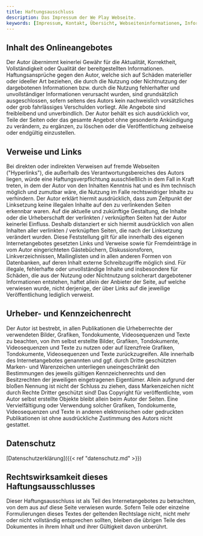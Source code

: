 ```yaml
---
title: Haftungsausschluss
description: Das Impressum der We Play Webseite.
keywords: [Impressum, Kontakt, Übersicht, Webseiteninformationen, Informationen zur Webseite, Rechtiliches, Haftung, Haftungsausschluss, Datenschutz]
---
```


## Inhalt des Onlineangebotes
Der Autor übernimmt keinerlei Gewähr für die Aktualität, Korrektheit,
Vollständigkeit oder Qualität der bereitgestellten Informationen.
Haftungsansprüche gegen den Autor, welche sich auf Schäden materieller oder
ideeller Art beziehen, die durch die Nutzung oder Nichtnutzung der
dargebotenen Informationen bzw. durch die Nutzung fehlerhafter und
unvollständiger Informationen verursacht wurden, sind grundsätzlich
ausgeschlossen, sofern seitens des Autors kein nachweislich vorsätzliches
oder grob fahrlässiges Verschulden vorliegt. Alle Angebote sind
freibleibend und unverbindlich. Der Autor behält es sich ausdrücklich vor,
Teile der Seiten oder das gesamte Angebot ohne gesonderte Ankündigung zu
verändern, zu ergänzen, zu löschen oder die Veröffentlichung zeitweise oder
endgültig einzustellen.

## Verweise und Links
Bei direkten oder indirekten Verweisen auf fremde Webseiten
("Hyperlinks"), die außerhalb des Verantwortungsbereiches
des Autors liegen, würde eine Haftungsverpflichtung ausschließlich in dem
Fall in Kraft treten, in dem der Autor von den Inhalten Kenntnis hat und es
ihm technisch möglich und zumutbar wäre, die Nutzung im Falle
rechtswidriger Inhalte zu verhindern. Der Autor erklärt hiermit
ausdrücklich, dass zum Zeitpunkt der Linksetzung keine illegalen Inhalte
auf den zu verlinkenden Seiten erkennbar waren. Auf die aktuelle und
zukünftige Gestaltung, die Inhalte oder die Urheberschaft der verlinkten /
verknüpften Seiten hat der Autor keinerlei Einfluss. Deshalb distanziert er
sich hiermit ausdrücklich von allen Inhalten aller verlinkten / verknüpften
Seiten, die nach der Linksetzung verändert wurden. Diese Feststellung gilt
für alle innerhalb des eigenen Internetangebotes gesetzten Links und
Verweise sowie für Fremdeinträge in vom Autor eingerichteten Gästebüchern,
Diskussionsforen, Linkverzeichnissen, Mailinglisten und in allen anderen
Formen von Datenbanken, auf deren Inhalt externe Schreibzugriffe möglich
sind. Für illegale, fehlerhafte oder unvollständige Inhalte und
insbesondere für Schäden, die aus der Nutzung oder Nichtnutzung solcherart
dargebotener Informationen entstehen, haftet allein der Anbieter der Seite,
auf welche verwiesen wurde, nicht derjenige, der über Links auf die
jeweilige Veröffentlichung lediglich verweist.

## Urheber- und Kennzeichenrecht
Der Autor ist bestrebt, in allen Publikationen die Urheberrechte der
verwendeten Bilder, Grafiken, Tondokumente, Videosequenzen und Texte zu
beachten, von ihm selbst erstellte Bilder, Grafiken, Tondokumente,
Videosequenzen und Texte zu nutzen oder auf lizenzfreie Grafiken,
Tondokumente, Videosequenzen und Texte zurückzugreifen. Alle innerhalb des
Internetangebotes genannten und ggf. durch Dritte geschützten Marken- und
Warenzeichen unterliegen uneingeschränkt den Bestimmungen des jeweils
gültigen Kennzeichenrechts und den Besitzrechten der jeweiligen
eingetragenen Eigentümer. Allein aufgrund der bloßen Nennung ist nicht der
Schluss zu ziehen, dass Markenzeichen nicht durch Rechte Dritter geschützt
sind! Das Copyright für veröffentlichte, vom Autor selbst erstellte Objekte
bleibt allein beim Autor der Seiten. Eine Vervielfältigung oder Verwendung
solcher Grafiken, Tondokumente, Videosequenzen und Texte in anderen
elektronischen oder gedruckten Publikationen ist ohne ausdrückliche
Zustimmung des Autors nicht gestattet.

## Datenschutz
[Datenschutzerklärung]({{< ref "datenschutz.md" >}})

## Rechtswirksamkeit dieses Haftungsausschlusses
Dieser Haftungsausschluss ist als Teil des Internetangebotes zu betrachten,
von dem aus auf diese Seite verwiesen wurde. Sofern Teile oder einzelne
Formulierungen dieses Textes der geltenden Rechtslage nicht, nicht mehr
oder nicht vollständig entsprechen sollten, bleiben die übrigen Teile des
Dokumentes in ihrem Inhalt und ihrer Gültigkeit davon unberührt.

